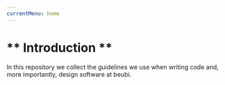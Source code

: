 ```yaml
---
currentMenu: home
---
```


# ** Introduction **

In this repository we collect the guidelines we use when writing code and, more importantly, design software at beubi.
